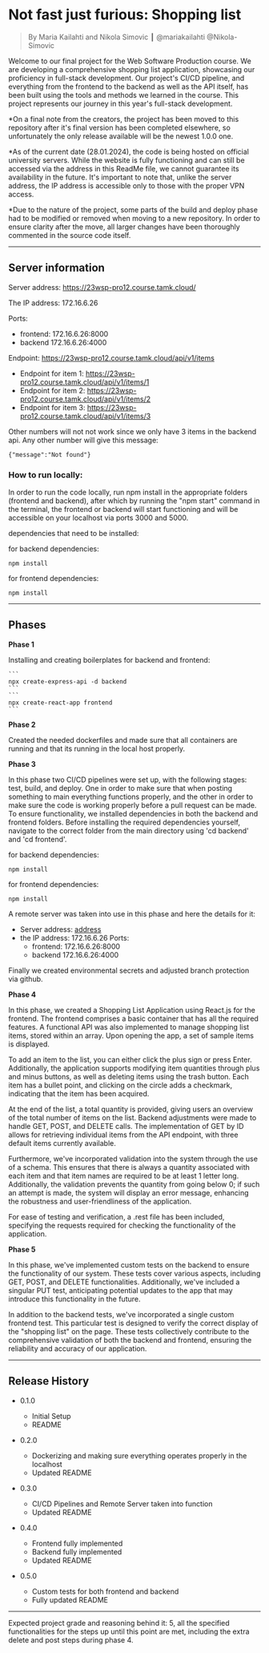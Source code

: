 
# Not fast just furious: Shopping list
> By Maria Kailahti and Nikola Simovic ┃ @mariakailahti @Nikola-Simovic

Welcome to our final project for the Web Software Production course. We are developing a comprehensive shopping list application, showcasing our proficiency in full-stack development. Our project's CI/CD pipeline, and everything from the frontend to the backend as well as the API itself, has been built using the tools and methods we learned in the course. This project represents our journey in this year's full-stack development.

*On a final note from the creators, the project has been moved to this repository after it's final version has been completed elsewhere, so unfortunately the only release available will be the newest 1.0.0 one.

*As of the current date (28.01.2024), the code is being hosted on official university servers. While the website is fully functioning and can still be accessed via the address in this ReadMe file, we cannot guarantee its availability in the future. It's important to note that, unlike the server address, the IP address is accessible only to those with the proper VPN access.

*Due to the nature of the project, some parts of the build and deploy phase had to be modified or removed when moving to a new repository. In order to ensure clarity after the move, all larger changes have been thoroughly commented in the source code itself.

------------------------

## Server information

Server address: https://23wsp-pro12.course.tamk.cloud/

The IP address: 172.16.6.26


Ports:
* frontend: 172.16.6.26:8000
* backend 172.16.6.26:4000


Endpoint:  https://23wsp-pro12.course.tamk.cloud/api/v1/items

* Endpoint for item 1: https://23wsp-pro12.course.tamk.cloud/api/v1/items/1
* Endpoint for item 2: https://23wsp-pro12.course.tamk.cloud/api/v1/items/2
* Endpoint for item 3: https://23wsp-pro12.course.tamk.cloud/api/v1/items/3

Other numbers will not not work since we only have 3 items in the backend api. Any other number will give this message:

```
{"message":"Not found"}
```

### How to run locally:


In order to run the code locally, run npm install in the appropriate folders (frontend and backend), after which by running the "npm start" command in the terminal, the frontend or backend will start functioning and will be accessible on your localhost via ports 3000 and 5000.

dependencies that need to be installed:


for backend dependencies:
```
npm install
```

for frontend dependencies:
```
npm install
```

------------------------

## Phases

**Phase 1**

Installing and creating boilerplates for backend and frontend:

    ```
    npx create-express-api -d backend
    ```
    ```
    npx create-react-app frontend
    ```

**Phase 2**

Created the needed dockerfiles and made sure that all containers are running and that its running in the local host properly.

**Phase 3**

In this phase two CI/CD pipelines were set up, with the following stages: test, build, and deploy. One in order to make sure that when posting something to main everything functions properly, and the other in order to make sure the code is working properly before a pull request can be made. To ensure functionality, we installed dependencies in both the backend and frontend folders. Before installing the required dependencies yourself, navigate to the correct folder from the main directory using 'cd backend' and 'cd frontend'.

for backend dependencies:
```
npm install
```

for frontend dependencies:
```
npm install
```

A remote server was taken into use in this phase and here the details for it:

* Server address: [address](https://23wsp-pro12.course.tamk.cloud/)
* the IP address: 172.16.6.26
    Ports:
    * frontend: 172.16.6.26:8000
    * backend 172.16.6.26:4000

Finally we created environmental secrets and adjusted branch protection via github.

**Phase 4**

In this phase, we created a Shopping List Application using React.js for the frontend. The frontend comprises a basic container that has all the required features. A functional API was also implemented to manage shopping list items, stored within an array. Upon opening the app, a set of sample items is displayed.

To add an item to the list, you can either click the plus sign or press Enter. Additionally, the application supports modifying item quantities through plus and minus buttons, as well as deleting items using the trash button. Each item has a bullet point, and clicking on the circle adds a checkmark, indicating that the item has been acquired.

At the end of the list, a total quantity is provided, giving users an overview of the total number of items on the list. Backend adjustments were made to handle GET, POST, and DELETE calls. The implementation of GET by ID allows for retrieving individual items from the API endpoint, with three default items currently available.

Furthermore, we've incorporated validation into the system through the use of a schema. This ensures that there is always a quantity associated with each item and that item names are required to be at least 1 letter long. Additionally, the validation prevents the quantity from going below 0; if such an attempt is made, the system will display an error message, enhancing the robustness and user-friendliness of the application.

For ease of testing and verification, a .rest file has been included, specifying the requests required for checking the functionality of the application.


**Phase 5**

In this phase, we've implemented custom tests on the backend to ensure the functionality of our system. These tests cover various aspects, including GET, POST, and DELETE functionalities. Additionally, we've included a singular PUT test, anticipating potential updates to the app that may introduce this functionality in the future.

In addition to the backend tests, we've incorporated a single custom frontend test. This particular test is designed to verify the correct display of the "shopping list" on the page. These tests collectively contribute to the comprehensive validation of both the backend and frontend, ensuring the reliability and accuracy of our application.

------------------------

## Release History

* 0.1.0
    * Initial Setup
    * README

* 0.2.0
    * Dockerizing and making sure everything operates properly in the localhost
    * Updated README

* 0.3.0
    * CI/CD Pipelines and Remote Server taken into function
    * Updated README

* 0.4.0
    * Frontend fully implemented
    * Backend fully implemented
    * Updated README

* 0.5.0
    * Custom tests for both frontend and backend
    * Fully updated README

------------------------

Expected project grade and reasoning behind it:
5, all the specified functionalities for the steps up until this point are met, including the extra delete and post steps during phase 4.
